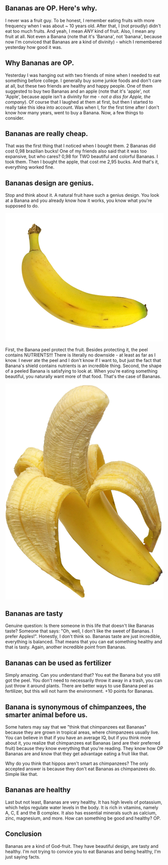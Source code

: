 ## Bananas are OP. Here's why.

I never was a fruit guy. To be honest, I remember eating fruits with more frequency when I was about ~ 10 years old. After that, I (not proudly) didn't eat too much
fruits. And yeah, I mean *ANY* kind of fruit. Also, I mean any fruit at all. Not even a Banana (note that it's 'Banana', not 'banana', because now I'm conviced that Bananas are a kind of divinity) - which I remembered yesterday how good it was.

## Why Bananas are OP.

Yesterday I was hanging out with two friends of mine when I needed to eat something before college. I generally buy some junkie foods and don't care at all, but these two friends are healthy and happy people. One of them suggested to buy two Bananas and an apple (note that it's 'apple', not 'Apple', because apple isn't a divinity for me - *not a diss for Apple, the company*). Of course that I laughed at them at first, but then I started to really take this idea into account. Was when I, for the first time after I don't know how many years, went to buy a Banana. Now, a few things to consider.

## Bananas are really cheap.

That was the first thing that I noticed when I bought them. 2 Bananas did cost 0,98 brazilian bucks! One of my friends also said that it was too expansive, but who cares? 0,98 for TWO beautiful and colorful Bananas. I took them. Then I bought the apple, that cost me 2,95 bucks. And that's it, everything worked fine.

## Bananas design are genius.

Stop and think about it. A natural fruit have such a genius design. You look at a Banana and you already know how it works, you know what you're supposed to do.

![alt text](/images/2022-04-28-bananas-are-op/banana.png)

First, the Banana peel protect the fruit. Besides protecting it, the peel contains NUTRIENTS!!! There is literally no downside - at least as far as I know. I never ate the peel and I don't know if I want to, but just the fact that Banana's shield contains nutrients is an incredible thing.
Second, the shape of a peeled Banana is satisfying to look at. When you're eating something beautiful, you naturally want more of that food. That's the case of Bananas.

![alt text](/images/2022-04-28-bananas-are-op/peeled_banana.png)

## Bananas are tasty

Genuine question: Is there someone in this life that doesn't like Bananas taste? Someone that says: "Oh, well, I don't like the sweet of Bananas. I prefer Apples!". Honestly, I don't think so. Bananas taste are just incredible, everything is balanced. That means that you can eat something healthy and that is tasty. Again, another incredible point from Bananas.

## Bananas can be used as fertilizer

Simply amazing. Can you understand that? You eat the Banana but you still got the peel. You don't need to necessarily throw it away in a trash, you can just throw it around plants. There are better ways to use Banana peel as fertilizer, but this will not harm the environment. +10 points for Bananas.

## Banana is synonymous of chimpanzees, the smarter animal before us.

Some haters may say that we "think that chimpanzees eat Bananas" because they are grown in tropical areas, where chimpanzees usually live. You can believe in that if you have an average IQ, but if you think more about it, you realize that chimpanzees eat Bananas (and are their preferred fruit) because they know everything that you're reading. They know how OP Bananas are and know that they get advantage eating a fruit like that.

Why do you think that hippos aren't smart as chimpanzees? The only accepted answer is because they don't eat Bananas as chimpanzees do. Simple like that.

## Bananas are healthy

Last but not least, Bananas are very healthy. It has high levels of potassium, which helps regulate water levels in the body. It is rich in vitamins, namely A, C, E and the B complex. It also has essential minerals such as calcium, zinc, magnesium, and more. How can something be good and healthy? OP.

## Conclusion

Bananas are a kind of God-fruit. They have beautiful design, are tasty and healthy. I'm not trying to convice you to eat Bananas and being healthy, I'm just saying facts.